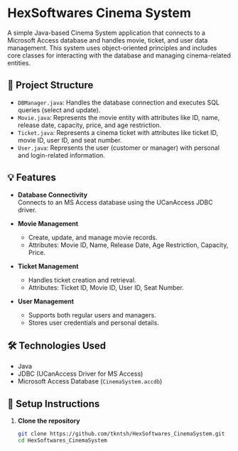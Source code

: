 # HexSoftwares Cinema System

A simple Java-based Cinema System application that connects to a Microsoft Access database and handles movie, ticket, and user data management. This system uses object-oriented principles and includes core classes for interacting with the database and managing cinema-related entities.

## 📁 Project Structure

- `DBManager.java`: Handles the database connection and executes SQL queries (select and update).
- `Movie.java`: Represents the movie entity with attributes like ID, name, release date, capacity, price, and age restriction.
- `Ticket.java`: Represents a cinema ticket with attributes like ticket ID, movie ID, user ID, and seat number.
- `User.java`: Represents the user (customer or manager) with personal and login-related information.

## 💡 Features

- **Database Connectivity**  
  Connects to an MS Access database using the UCanAccess JDBC driver.

- **Movie Management**  
  - Create, update, and manage movie records.
  - Attributes: Movie ID, Name, Release Date, Age Restriction, Capacity, Price.

- **Ticket Management**  
  - Handles ticket creation and retrieval.
  - Attributes: Ticket ID, Movie ID, User ID, Seat Number.

- **User Management**  
  - Supports both regular users and managers.
  - Stores user credentials and personal details.

## 🛠️ Technologies Used

- Java
- JDBC (UCanAccess Driver for MS Access)
- Microsoft Access Database (`CinemaSystem.accdb`)

## 🔧 Setup Instructions

1. **Clone the repository**

   ```bash
   git clone https://github.com/tkntsh/HexSoftwares_CinemaSystem.git
   cd HexSoftwares_CinemaSystem

